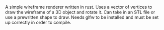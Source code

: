 A simple wireframe renderer written in rust. Uses a vector of vertices to draw the wireframe of a 3D object and rotate it. 
Can take in an STL file or use a prewritten shape to draw. 
Needs glfw to be installed and must be set up correctly in order to compile.
